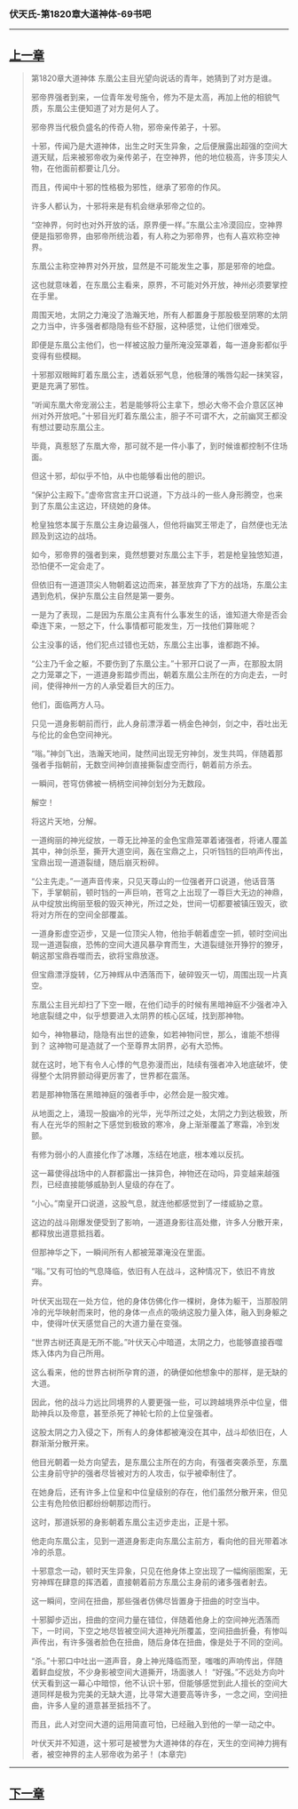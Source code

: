 ### 伏天氏-第1820章大道神体-69书吧

--------
[上一章](./4b9b726b7b95fa71aca96e247557adf5.md)
--------


>
>
>
>第1820章大道神体
>东凰公主目光望向说话的青年，她猜到了对方是谁。
>
>邪帝界强者到来，一位青年发号施令，修为不是太高，再加上他的相貌气质，东凰公主便知道了对方是何人了。
>
>邪帝界当代极负盛名的传奇人物，邪帝亲传弟子，十邪。
>
>十邪，传闻乃是大道神体，出生之时天生异象，之后便展露出超强的空间大道天赋，后来被邪帝收为亲传弟子，在空神界，他的地位极高，许多顶尖人物，在他面前都要让几分。
>
>而且，传闻中十邪的性格极为邪性，继承了邪帝的作风。
>
>许多人都认为，十邪将来是有机会继承邪帝之位的。
>
>“空神界，何时也对外开放的话，原界便一样。”东凰公主冷漠回应，空神界便是指邪帝界，由邪帝所统治着，有人称之为邪帝界，也有人喜欢称空神界。
>
>东凰公主称空神界对外开放，显然是不可能发生之事，那是邪帝的地盘。
>
>这也就意味着，在东凰公主看来，原界，不可能对外开放，神州必须要掌控在手里。
>
>周围天地，太阴之力淹没了浩瀚天地，所有人都置身于那股极至阴寒的太阴之力当中，许多强者都隐隐有些不舒服，这种感觉，让他们很难受。
>
>即便是东凰公主他们，也一样被这股力量所淹没笼罩着，每一道身影都似乎变得有些模糊。
>
>十邪那双眼眸盯着东凰公主，透着妖邪气息，他极薄的嘴唇勾起一抹笑容，更是充满了邪性。
>
>“听闻东凰大帝宠溺公主，若是能够将公主拿下，想必大帝不会介意区区神州对外开放吧。”十邪目光盯着东凰公主，胆子不可谓不大，之前幽冥王都没有想过要动东凰公主。
>
>毕竟，真惹怒了东凰大帝，那可就不是一件小事了，到时候谁都控制不住场面。
>
>但这十邪，却似乎不怕，从中也能够看出他的胆识。
>
>“保护公主殿下。”虚帝宫宫主开口说道，下方战斗的一些人身形腾空，也来到了东凰公主这边，环绕她的身体。
>
>枪皇独悠本属于东凰公主身边最强人，但他将幽冥王带走了，自然便也无法顾及到这边的战场。
>
>如今，邪帝界的强者到来，竟然想要对东凰公主下手，若是枪皇独悠知道，恐怕便不一定会走了。
>
>但依旧有一道道顶尖人物朝着这边而来，甚至放弃了下方的战场，东凰公主遇到危机，保护东凰公主自然是第一要务。
>
>一是为了表现，二是因为东凰公主真有什么事发生的话，谁知道大帝是否会牵连下来，一怒之下，什么事情都可能发生，万一找他们算账呢？
>
>公主没事的话，他们犯点过错也无妨，东凰公主出事，谁都跑不掉。
>
>“公主乃千金之躯，不要伤到了东凰公主。”十邪开口说了一声，在那股太阴之力笼罩之下，一道道身影踏步而出，朝着东凰公主所在的方向走去，一时间，使得神州一方的人承受着巨大的压力。
>
>他们，面临两方人马。
>
>只见一道身影朝前而行，此人身前漂浮着一柄金色神剑，剑之中，吞吐出无与伦比的金色空间神光。
>
>“嗡。”神剑飞出，浩瀚天地间，陡然间出现无穷神剑，发生共鸣，伴随着那强者手指朝前，无数空间神剑直接撕裂虚空而行，朝着前方杀去。
>
>一瞬间，苍穹仿佛被一柄柄空间神剑划分为无数段。
>
>解空！
>
>将这片天地，分解。
>
>一道绚丽的神光绽放，一尊无比神圣的金色宝鼎笼罩着诸强者，将诸人覆盖其中，神剑杀至，撕开大道空间，轰在宝鼎之上，只听铛铛的巨响声传出，宝鼎出现一道道裂缝，随后崩灭粉碎。
>
>“公主先走。”一道声音传来，只见天尊山的一位强者开口说道，他话音落下，手掌朝前，顿时铛的一声巨响，苍穹之上出现了一尊巨大无边的神鼎，从中绽放出绚丽至极的毁灭神光，所过之处，世间一切都要被镇压毁灭，欲将对方所在的空间全部覆盖。
>
>一道身影虚空迈步，又是一位顶尖人物，他抬手朝着虚空一抓，顿时空间出现一道道裂痕，恐怖的空间大道风暴孕育而生，大道裂缝张开狰狞的獠牙，朝这那宝鼎吞噬而去，欲将宝鼎放逐。
>
>但宝鼎漂浮旋转，亿万神辉从中洒落而下，破碎毁灭一切，周围出现一片真空。
>
>东凰公主目光却扫了下空一眼，在他们动手的时候有黑暗神庭不少强者冲入地底裂缝之中，似乎想要进入太阴界的核心区域，找到那神物。
>
>如今，神物暴动，隐隐有出世的迹象，如若神物问世，那么，谁能不想得到？
>这神物可是造就了一个至尊界太阴界，必有大恐怖。
>
>就在这时，地下有令人心悸的气息弥漫而出，陆续有强者冲入地底破坏，使得整个太阴界颤动得更厉害了，世界都在震荡。
>
>若是那神物落在黑暗神庭的强者手中，必然会是一股灾难。
>
>从地面之上，涌现一股幽冷的光华，光华所过之处，太阴之力到达极致，所有人在光华的照射之下感觉到极致的寒冷，身上渐渐覆盖了寒霜，冷到发颤。
>
>有修为弱小的人直接化作了冰雕，冻结在地底，根本难以反抗。
>
>这一幕使得战场中的人群都露出一抹异色，神物还在动吗，异变越来越强烈，已经直接能够威胁到人皇级的存在了。
>
>“小心。”南皇开口说道，这股气息，就连他都感觉到了一缕威胁之意。
>
>这边的战斗刚爆发便受到了影响，一道道身影往高处撤，许多人分散开来，都释放出道意抵挡着。
>
>但那神华之下，一瞬间所有人都被笼罩淹没在里面。
>
>“嗡。”又有可怕的气息降临，依旧有人在战斗，这种情况下，依旧不肯放弃。
>
>叶伏天出现在一处方位，他的身体仿佛化作一棵树，身体为躯干，当那股阴冷的光华映射而来时，他的身体一点点的吸纳这股力量入体，融入到身躯之中，使得叶伏天感觉自己的大道力量在变强。
>
>“世界古树还真是无所不能。”叶伏天心中暗道，太阴之力，也能够直接吞噬炼入体内为自己所用。
>
>这么看来，他的世界古树所孕育的道，的确便如他想象中的那样，是无缺的大道。
>
>因此，他的战斗力远比同境界的人要更强一些，可以跨越境界杀中位皇，借助神兵以及帝意，甚至杀死了神轮七阶的上位皇强者。
>
>这股太阴之力入侵之下，所有人的身体都被淹没在其中，战斗却依旧在，人群渐渐分散开来。
>
>他目光朝着一处方向望去，是东凰公主所在的方向，有强者突袭杀至，东凰公主身前守护的强者尽皆被对方的人攻击，似乎被牵制住了。
>
>在她身后，还有许多上位皇和中位皇级别的存在，他们虽然分散开来，但见公主有危险依旧都纷纷朝那边而行。
>
>这时，那道妖邪的身影朝着东凰公主迈步走出，正是十邪。
>
>他走向东凰公主，见到一道道身影走向东凰公主前方，看向他的目光带着冰冷的杀意。
>
>十邪意念一动，顿时天生异象，只见在他身体上空出现了一幅绚丽图案，无穷神辉在肆意的挥洒着，直接朝着前方东凰公主身前的诸多强者射去。
>
>这一瞬间，空间在扭曲，那些强者仿佛尽皆置身于扭曲的时空当中。
>
>十邪脚步迈出，扭曲的空间力量在错位，伴随着他身上的空间神光洒落而下，一时间，下空之地尽皆被空间大道神光所覆盖，空间扭曲折叠，有惨叫声传出，有许多强者脸色在扭曲，随后身体在扭曲，像是处于不同的空间。
>
>“杀。”十邪口中吐出一道声音，身上神光降临而至，嗤嗤的声响传出，伴随着鲜血绽放，不少身影被空间大道撕开，场面骇人！
>“好强。”不远处方向叶伏天看到这一幕心中暗惊，他不认识十邪，但能够感觉到此人擅长的空间大道同样是极为完美的无缺大道，比寻常大道要高等许多，一念之间，空间扭曲，许多人皇的道意甚至抵挡不了。
>
>而且，此人对空间大道的运用简直可怕，已经融入到他的一举一动之中。
>
>叶伏天并不知道，这十邪可是被誉为大道神体的存在，天生的空间神力拥有者，被空神界的主人邪帝收为弟子！
>(本章完)
>
>

--------
[下一章](./76f18bdcccf6b8e5ee345d32f9bd7a46.md)
--------
